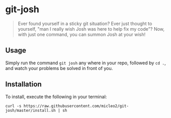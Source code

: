 # git-josh

> Ever found yourself in a sticky git situation?
> Ever just thought to yourself, "man I really wish Josh was here to help fix my code"?
> Now, with just one command, you can summon Josh at your wish!

## Usage
Simply run the command `git josh` any where in your repo, followed by `cd .`, and watch your problems be solved in front of you.

## Installation
To install, execute the following in your terminal:

```bashscript
curl -s https://raw.githubusercontent.com/micleo2/git-josh/master/install.sh | sh
```
